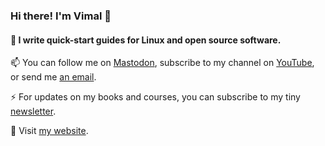 ### Hi there! I'm Vimal 👋  

<!--
**vimalkvn/vimalkvn** is a ✨ _special_ ✨ repository because its `README.md` (this file) appears on your GitHub profile.

Here are some ideas to get you started:

- 🔭 I’m currently working on ...
- 🌱 I’m currently learning ...
- 👯 I’m looking to collaborate on ...
- 🤔 I’m looking for help with ...
- 💬 Ask me about ...
- 📫 How to reach me: ...
- 😄 Pronouns: ...
- ⚡ Fun fact: ...
-->


#### 🔭 I write quick-start guides for Linux and open source software.

📫 You can follow me on [Mastodon](https://mastodon.social/@vimalkvn), subscribe to my channel on [YouTube](https://www.youtube.com/@vimalkvn), or send me [an email](mailto:vimal@disroot.org).

⚡ For updates on my books and courses, you can subscribe to my tiny [newsletter](https://vimalkvn.substack.com/).

🌱 Visit [my website](https://vimalkvn.com).
